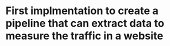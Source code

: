# First implmentation to create a pipeline that can extract data to measure the traffic in a website
